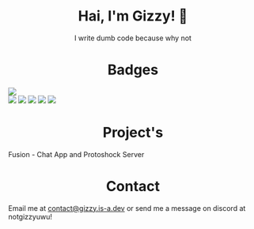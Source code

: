 <h1 align="center">Hai, I'm Gizzy! 👋</h1>
<p align="center">I write dumb code because why not</p>
<h1 align="center">Badges</h1>
<p>
<img src="https://github-readme-stats.vercel.app/api/top-langs/?username=GizzyUwU&layout=compact&theme=radical">
<br>
<img src="https://img.shields.io/badge/node.js%20-%2343853D.svg?&style=for-the-badge&logo=node.js&logoColor=white"/>
<img src="https://img.shields.io/badge/html5%20-%23E34F26.svg?&style=for-the-badge&logo=html5&logoColor=white"/>   
<img src="https://img.shields.io/badge/css3%20-%231572B6.svg?&style=for-the-badge&logo=css3&logoColor=white"/>
<img src="https://img.shields.io/badge/JavaScript-F7DF1E?style=for-the-badge&logo=javascript&logoColor=black"/>
<img src="https://img.shields.io/badge/Visual_Studio_Code-0078D4?style=for-the-badge&logo=visual%20studio%20code&logoColor=white">
<h1 align="center">Project's</h1>
<p>Fusion - Chat App and Protoshock Server</p>
<h1 align="center">Contact</h1>
<p>Email me at <a href="mailto:contact@gizzy.is-a.dev">contact@gizzy.is-a.dev</a> or send me a message on discord at notgizzyuwu!</p>
